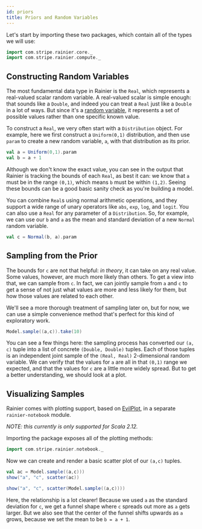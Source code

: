```yaml
---
id: priors
title: Priors and Random Variables
---
```


Let's start by importing these two packages, which  contain all of the types we will use:
```scala mdoc
import com.stripe.rainier.core._
import com.stripe.rainier.compute._
```
## Constructing Random Variables

The most fundamental data type in Rainier is the `Real`, which represents a real-valued scalar random variable. A real-valued scalar is simple enough: that sounds like a `Double`, and indeed you can treat a `Real` just like a `Double` in a lot of ways. But since it's a [random variable](https://en.wikipedia.org/wiki/Random_variable), it represents a set of possible values rather than one specific known value.

To construct a `Real`, we very often start with a `Distribution` object. For example, here we first construct a `Uniform(0,1)` distribution, and then use `param` to create a new random variable, `a`, with that distribution as its prior.

```scala mdoc:to-string
val a = Uniform(0,1).param
val b = a + 1
```

Although we don't know the exact value, you can see in the output that Rainier is tracking the bounds of each `Real`, as best it can: we know that `a` must be in the range `(0,1)`, which means `b` must be within `(1,2)`. Seeing these bounds can be a good basic sanity check as you're building a model.

You can combine `Real`s using normal arithmetic operations, and they support a wide range of unary operators like `abs`, `exp`, `log`, and `logit`. You can also use a `Real` for any parameter of a `Distribution`. So, for example, we can use our `b` and `a` as the mean and standard deviation of a new `Normal` random variable.

```scala mdoc:to-string
val c = Normal(b, a).param
```

## Sampling from the Prior

The bounds for `c` are not that helpful: *in theory*, it can take on any real value. Some values, however, are much more likely than others. To get a view into that, we can sample from `c`. In fact, we can jointly sample from `a` and `c` to get a sense of not just what values are more and less likely for them, but how those values are related to each other.

We'll see a more thorough treatment of sampling later on, but for now, we can use a simple convenience method that's perfect for this kind of exploratory work.

```scala mdoc
Model.sample((a,c)).take(10)
```

You can see a few things here: the sampling process has converted our `(a, c)` tuple into a list of concrete `(Double, Double)` tuples. Each of those tuples is an independent joint sample of the `(Real, Real)` 2-dimensional random variable. We can verify that the values for `a` are all in that `(0,1)` range we expected, and that the values for `c` are a little more widely spread. But to get a better understanding, we should look at a plot.

## Visualizing Samples

Rainier comes with plotting support, based on [EvilPlot](https://cibotech.github.io/evilplot/), in a separate `rainier-notebook` module. 

_NOTE: this currently is only supported for Scala 2.12._

Importing the package exposes all of the plotting methods:

```scala mdoc
import com.stripe.rainier.notebook._
```

Now we can create and render a basic scatter plot of our `(a,c)` tuples.

```scala
val ac = Model.sample((a,c)))
show("a", "c", scatter(ac))
```

```scala mdoc:image:assets/ac.png
show("a", "c", scatter(Model.sample((a,c))))
```

Here, the relationship is a lot clearer! Because we used `a` as the standard deviation for `c`, we get a funnel shape where `c` spreads out more as `a` gets larger. But we also see that the center of the funnel shifts upwards as `a` grows, because we set the mean to be `b = a + 1`.
